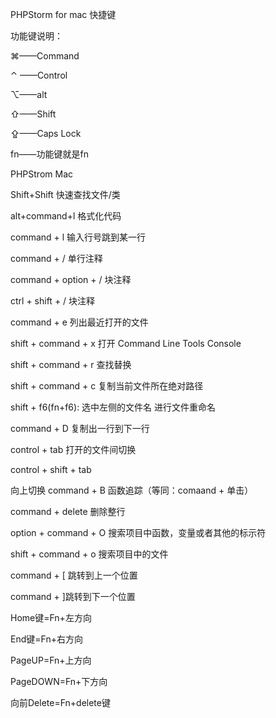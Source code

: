 PHPStorm for mac 快捷键

功能键说明：

⌘——Command

⌃ ——Control

⌥——alt

⇧——Shift

⇪——Caps Lock

fn——功能键就是fn

PHPStrom Mac

Shift+Shift 快速查找文件/类

alt+command+l 格式化代码

command + l 输入行号跳到某一行

command + / 单行注释

command + option + / 块注释

ctrl + shift + / 块注释

command + e 列出最近打开的文件

shift + command + x 打开 Command Line Tools Console

shift + command + r 查找替换

shift + command + c 复制当前文件所在绝对路径

shift + f6(fn+f6): 选中左侧的文件名 进行文件重命名

command + D 复制出一行到下一行

control + tab 打开的文件间切换

control + shift + tab

向上切换 command + B 函数追踪（等同：comaand + 单击）

command + delete 删除整行

option + command + O 搜索项目中函数，变量或者其他的标示符

shift + command + o 搜索项目中的文件

command + [ 跳转到上一个位置

command + ]跳转到下一个位置

Home键=Fn+左方向 

End键=Fn+右方向 

PageUP=Fn+上方向 

PageDOWN=Fn+下方向 

向前Delete=Fn+delete键